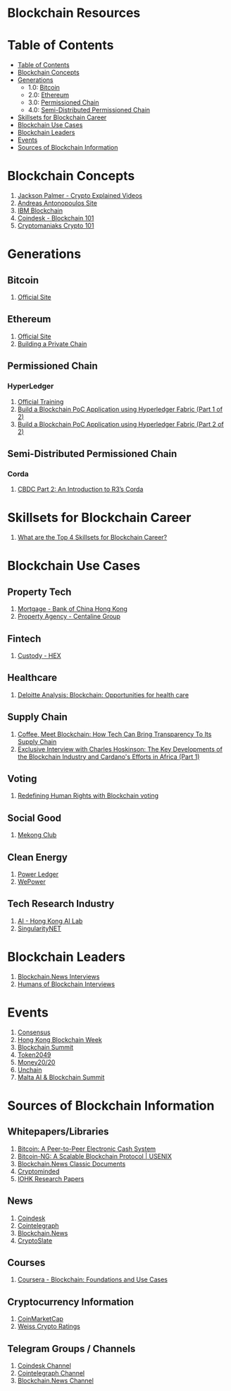 # Blockchain Resources
Table of Contents
=================
   * [Table of Contents](#table-of-contents)
   * [Blockchain Concepts](#blockchain-concepts)
   * [Generations](#blockchain-changes)
      * 1.0: [Bitcoin](#bitcoin)
      * 2.0: [Ethereum](#ethereum)
      * 3.0: [Permissioned Chain](#permissioned-chain)
      * 4.0: [Semi-Distributed Permissioned Chain](#semo-distributed-permissioned-chain)
   * [Skillsets for Blockchain Career](#skillsets-for-blockchain-career)
   * [Blockchain Use Cases](#blockchain-use-cases)
   * [Blockchain Leaders](#blockchain-leaders)
   * [Events](#events)
   * [Sources of Blockchain Information](#sources-of-blockchain-information)
# Blockchain Concepts
1. [Jackson Palmer - Crypto Explained Videos](https://ummjackson.com/crypto-explained)
1. [Andreas Antonopoulos Site](https://antonopoulos.com/)
1. [IBM Blockchain](https://www.ibm.com/hk-en/blockchain)
1. [Coindesk - Blockchain 101](https://www.coindesk.com/information)
1. [Cryptomaniaks Crypto 101](https://cryptomaniaks.com/guides/blockchain-for-dummies-ultimate-blockchain-101-guide)
# Generations
## Bitcoin
1. [Official Site](https://bitcoin.org/)
## Ethereum
1. [Official Site](https://www.ethereum.org/)
1. [Building a Private Chain](https://medium.com/blockchainbistro/set-up-a-private-ethereum-blockchain-and-deploy-your-first-solidity-smart-contract-on-the-caa8334c343d)
## Permissioned Chain
### HyperLedger
1. [Official Training](https://www.hyperledger.org/resources/training)
1. [Build a Blockchain PoC Application using Hyperledger Fabric (Part 1 of 2)](https://blockchain.news/Post?id=55e9afea-12ca-47e5-b4da-d9f16851f496)
1. [Build a Blockchain PoC Application using Hyperledger Fabric (Part 2 of 2)](https://blockchain.news/Post?id=Build-a-Blockchain-PoC-Application-using-Hyperledger-Fabric-Series-2-of-2-3e0387d3-62eb-4631-adaf-1b37683c80af)
## Semi-Distributed Permissioned Chain
### Corda
1. [CBDC Part 2: An Introduction to R3’s Corda](https://blockchain.news/Post?id=80d4f9d2-ce9f-4dbb-8cae-cd582676083a)

# Skillsets for Blockchain Career
1. [What are the Top 4 Skillsets for Blockchain Career?](https://blockchain.news/Post?id=What-are-the-Top-4-Skillsets-for-Blockchain-Career-1c1799aa-d18e-4f35-8660-57beb79bc64a)
# Blockchain Use Cases
## Property Tech
1. [Mortgage - Bank of China Hong Kong](https://www.scmp.com/business/banking-finance/article/2142997/bank-china-embracing-blockchain-use-hong-kong)
1. [Property Agency - Centaline Group](https://blockchain.news/Post?id=Exclusive-Latest-PropTech-Roadmap-Revealed-From-HK-No1-Property-Agency-01af6674-f694-4348-8ab1-a2d675a89862)
## Fintech
1. [Custody - HEX](https://blockchain.news/Post?id=Blockchain.News-Interview-with-Managing-Partner-of-HEX-Alessio-Quaglini-on-Digital-Asset-Custody)
## Healthcare
1. [Deloitte Analysis: Blockchain: Opportunities for health care](https://www2.deloitte.com/us/en/pages/public-sector/articles/blockchain-opportunities-for-health-care.html)
## Supply Chain
1. [Coffee, Meet Blockchain: How Tech Can Bring Transparency To Its Supply Chain](https://www.nasdaq.com/article/coffee-meet-blockchain-how-tech-can-bring-transparency-to-its-supply-chain-cm1148979)
1. [Exclusive Interview with Charles Hoskinson: The Key Developments of the Blockchain Industry and Cardano's Efforts in Africa (Part 1)](https://blockchain.news/Post?id=a5b8341b-9f81-4d9f-bea4-17c9fe12ef63)
## Voting
1. [Redefining Human Rights with Blockchain voting](https://blockchain.news/Post?id=023e1d70-cbfe-401f-a89e-e6d23043adba)
## Social Good
1. [Mekong Club](https://themekongclub.org/)
## Clean Energy
1. [Power Ledger](https://www.powerledger.io/)
1. [WePower](https://wepower.network/)
## Tech Research Industry
1. [AI - Hong Kong AI Lab](https://blockchain.news/Post?id=Talent-Shortage%3A-The-Key-Pain-Point-in-AI-Industry-9d7cfc35-19dd-4d2a-a471-9d8a4123ffc2)
1. [SingularityNET](https://blog.singularitynet.io/research/home)
# Blockchain Leaders
1. [Blockchain.News Interviews](https://blockchain.news/TabContent?tab=0HLM7O77P8TQ9)
1. [Humans of Blockchain Interviews](https://humansofbc.com/humans-of-blockchain/)
# Events
1. [Consensus](https://www.coindesk.com/events/consensus-2019)
1. [Hong Kong Blockchain Week](https://www.hkblockchainweek.net/)
1. [Blockchain Summit](https://www.blockchainsummitlondon.com/)
1. [Token2049](https://www.token2049.com/)
1. [Money20/20](https://europe.money2020.com/)
1. [Unchain](https://www.unchain-convention.com)
1. [Malta AI & Blockchain Summit](https://maltablockchainsummit.com/)
# Sources of Blockchain Information
## Whitepapers/Libraries
1. [Bitcoin: A Peer-to-Peer Electronic Cash System](https://bitcoin.org/bitcoin.pdf)
1. [Bitcoin-NG: A Scalable Blockchain Protocol | USENIX](https://www.usenix.org/node/194907)
1. [Blockchain.News Classic Documents](https://blockchain.news/TabContent?tab=0HLKNR76HQU2D)
1. [Cryptominded](https://cryptominded.com/)
1. [IOHK Research Papers](https://iohk.io/research/papers/)
## News
1. [Coindesk](https://www.coindesk.com/)
1. [Cointelegraph](https://cointelegraph.com/)
1. [Blockchain.News](https://blockchain.news)
1. [CryptoSlate](https://cryptoslate.com/)
## Courses
1. [Coursera - Blockchain: Foundations and Use Cases](https://www.coursera.org/learn/blockchain-foundations-and-use-cases/)
## Cryptocurrency Information
1. [CoinMarketCap](https://coinmarketcap.com)
1. [Weiss Crypto Ratings](https://weisscrypto.com/en/coins)
## Telegram Groups / Channels
1. [Coindesk Channel](https://telegram.me/coindesk)
1. [Cointelegraph Channel](https://telegram.me/cointelegraph)
1. [Blockchain.News Channel](https://t.me/blockchainnewsofficial)
